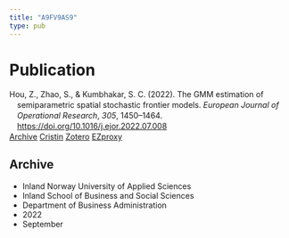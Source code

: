 ```yaml
---
title: "A9FV9AS9"
type: pub
---
```

<h1>Publication</h1>
<article id="csl-bib-container-A9FV9AS9" class="csl-bib-container">
  <div class="csl-bib-body" style="line-height: 1.35; padding-left: 1em; text-indent:-1em;">
  <div class="csl-entry">Hou, Z., Zhao, S., &amp; Kumbhakar, S. C. (2022). The GMM estimation of semiparametric spatial stochastic frontier models. <i>European Journal of Operational Research</i>, <i>305</i>, 1450&#x2013;1464. <a href="https://doi.org/10.1016/j.ejor.2022.07.008">https://doi.org/10.1016/j.ejor.2022.07.008</a></div>
</div>
  <div class="csl-bib-buttons">
    <a href="#taxonomy-article-A9FV9AS9" class="csl-bib-button">Archive</a>
    <a href alt="Cristin URL" class="csl-bib-button">Cristin</a>
    <a href alt="Zotero URL" class="csl-bib-button">Zotero</a>
    <a href="http://ezproxy.inn.no/login?url=https://doi.org/10.1016/j.ejor.2022.07.008" class="csl-bib-button">EZproxy</a>
  </div>
  <div id="csl-bib-meta-container-A9FV9AS9"></div>
</article>
<div id="csl-bib-meta-A9FV9AS9" class="csl-bib-meta">
  <article id="taxonomy-article-A9FV9AS9" class="taxonomy-article">
    <h1>Archive</h1>
    <ul>
      <li>Inland Norway University of Applied Sciences</li>
      <li>Inland School of Business and Social Sciences</li>
      <li>Department of Business Administration</li>
      <li>2022</li>
      <li>September</li>
    </ul>
  </article>
</div>
